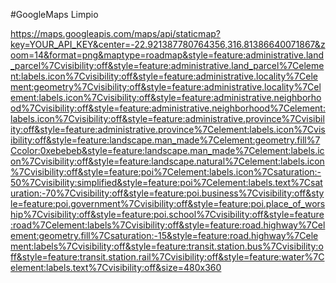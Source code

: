 #GoogleMaps Limpio


https://maps.googleapis.com/maps/api/staticmap?key=YOUR_API_KEY&center=-22.921387780764356,316.81386640071867&zoom=14&format=png&maptype=roadmap&style=feature:administrative.land_parcel%7Cvisibility:off&style=feature:administrative.land_parcel%7Celement:labels.icon%7Cvisibility:off&style=feature:administrative.locality%7Celement:geometry%7Cvisibility:off&style=feature:administrative.locality%7Celement:labels.icon%7Cvisibility:off&style=feature:administrative.neighborhood%7Cvisibility:off&style=feature:administrative.neighborhood%7Celement:labels.icon%7Cvisibility:off&style=feature:administrative.province%7Cvisibility:off&style=feature:administrative.province%7Celement:labels.icon%7Cvisibility:off&style=feature:landscape.man_made%7Celement:geometry.fill%7Ccolor:0xebebeb&style=feature:landscape.man_made%7Celement:labels.icon%7Cvisibility:off&style=feature:landscape.natural%7Celement:labels.icon%7Cvisibility:off&style=feature:poi%7Celement:labels.icon%7Csaturation:-50%7Cvisibility:simplified&style=feature:poi%7Celement:labels.text%7Csaturation:-70%7Cvisibility:off&style=feature:poi.business%7Cvisibility:off&style=feature:poi.government%7Cvisibility:off&style=feature:poi.place_of_worship%7Cvisibility:off&style=feature:poi.school%7Cvisibility:off&style=feature:road%7Celement:labels%7Cvisibility:off&style=feature:road.highway%7Celement:geometry.fill%7Csaturation:-15&style=feature:road.highway%7Celement:labels%7Cvisibility:off&style=feature:transit.station.bus%7Cvisibility:off&style=feature:transit.station.rail%7Cvisibility:off&style=feature:water%7Celement:labels.text%7Cvisibility:off&size=480x360